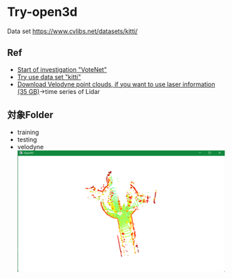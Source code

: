 # Try-open3d  
Data set https://www.cvlibs.net/datasets/kitti/

## Ref
- [Start of investigation "VoteNet"](https://www.chowagiken.co.jp/blog/3d_pointclouddata_object_detection)
- [Try use data set "kitti"](https://www.cvlibs.net/datasets/kitti/eval_tracking.php)
- [Download Velodyne point clouds, if you want to use laser information (35 GB)](https://s3.eu-central-1.amazonaws.com/avg-kitti/data_tracking_velodyne.zip)→time series of Lidar
 
## 対象Folder
  - training
  - testing
  - velodyne
![img.png](img.png)